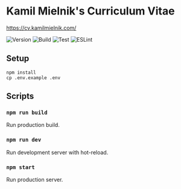 # Kamil Mielnik's Curriculum Vitae

https://cv.kamilmielnik.com/

![Version](https://img.shields.io/github/package-json/v/kamilmielnik/cv)
![Build](https://github.com/kamilmielnik/cv/workflows/Build/badge.svg)
![Test](https://github.com/kamilmielnik/cv/workflows/Test/badge.svg)
![ESLint](https://github.com/kamilmielnik/cv/workflows/ESLint/badge.svg)

## Setup

```Shell
npm install
cp .env.example .env
```

## Scripts

### `npm run build`

Run production build.

### `npm run dev`

Run development server with hot-reload.

### `npm start`

Run production server.
